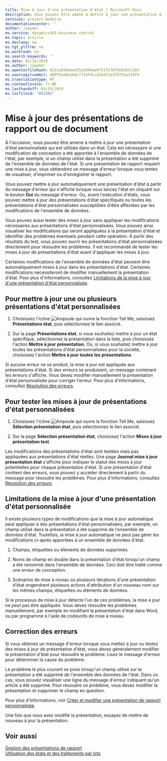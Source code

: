 ```yaml
---
title: Mise à jour d'une présentation d'état | Microsoft Docs
description: Vous pouvez être amené à mettre à jour une présentation d'état personnalisée qui est utilisée dans un état. Cela est nécessaire si une modification de conception a été apportée à l'ensemble de données de l'état, par exemple, si un champ utilisé dans la présentation a été supprimé de l'ensemble de données de l'état.
services: project-madeira
documentationcenter: ''
author: jswymer
ms.service: dynamics365-business-central
ms.topic: article
ms.devlang: na
ms.tgt_pltfrm: na
ms.workload: na
ms.search.keywords: ''
ms.date: 02/19/2019
ms.author: jswymer
ms.openlocfilehash: 0231ab568ea435a389dae6f51f270f5b6363c203
ms.sourcegitcommit: d09f5ee0e164c7716f4ccb2ed71e2f9732a1f4f9
ms.translationtype: HT
ms.contentlocale: fr-BE
ms.lasthandoff: 03/19/2019
ms.locfileid: "852391"
---
```

# <a name="updating-report-or-document-layouts"></a>Mise à jour des présentations de rapport ou de document
À l'occasion, vous pouvez être amené à mettre à jour une présentation d'état personnalisée qui est utilisée dans un état. Cela est nécessaire si une modification de conception a été apportée à l'ensemble de données de l'état, par exemple, si un champ utilisé dans la présentation a été supprimé de l'ensemble de données de l'état. Si une présentation de rapport requiert une mise à jour, vous obtiendrez un message d'erreur lorsque vous tentez de visualiser, d'imprimer ou d'enregistrer le rapport.  

Vous pouvez mettre à jour automatiquement une présentation d'état à partir du message d'erreur qui s'affiche lorsque vous lancez l'état en cliquant sur le bouton **Oui** du message d'erreur. Ou, avant l'exécution d'états, vous pouvez mettre à jour des présentations d'état spécifiques ou toutes les présentations d'état personnalisées susceptibles d'être affectées par les modifications de l'ensemble de données.  

Vous pouvez aussi tester des mises à jour sans appliquer les modifications nécessaires aux présentations d'état personnalisées. Vous pouvez ainsi visualiser les modifications qui seront appliquées à la présentation d'état et identifier des problèmes éventuels pendant cette opération. À partir des résultats du test, vous pouvez ouvrir les présentations d'état personnalisées directement pour résoudre les problèmes. Il est recommandé de tester les mises à jour de présentations d'état avant d'appliquer les mises à jour.  

Certaines modifications de l'ensemble de données d'état peuvent être automatiquement mises à jour dans les présentations d'état. Certaines modifications nécessiteront de modifier manuellement la présentation d'état. Pour plus d'informations, consultez [Limitations de la mise à jour d'une présentation d'état personnalisée](ui-update-report-layouts.md#UpdateLimitations).  

## <a name="to-update-one-or-more-custom-report-layouts"></a>Pour mettre à jour une ou plusieurs présentations d'état personnalisées  

1.  Choisissez l'icône ![Ampoule qui ouvre la fonction Tell Me](media/ui-search/search_small.png "Dites-moi ce que vous voulez faire"), saisissez **Présentations état**, puis sélectionnez le lien associé.  

2.  Sur la page **Présentations état**, si vous souhaitez mettre à jour un état spécifique, sélectionnez la présentation dans la liste, puis choisissez l'action **Mettre à jour présentation**. Ou, si vous souhaitez mettre à jour toutes les présentations d'état personnalisées pour la société, choisissez l'action **Mettre à jour toutes les présentations**.  

Si aucune erreur ne se produit, la mise à jour est appliquée aux présentations d'état. Si des erreurs se produisent, un message contenant les erreurs s'affiche. Vous devez modifier manuellement la présentation d'état personnalisée pour corriger l'erreur. Pour plus d'informations, consultez [Résolution des erreurs](ui-update-report-layouts.md#FixErrors).  

## <a name="to-test-custom-report-layout-updates"></a>Pour tester les mises à jour de présentations d'état personnalisées  

1.  Choisissez l'icône ![Ampoule qui ouvre la fonction Tell Me](media/ui-search/search_small.png "Dites-moi ce que vous voulez faire"), saisissez **Sélection présentation état**, puis sélectionnez le lien associé.  

2.  Sur la page **Sélection présentation état**, choisissez l'action **Mises à jour présentation test**.  

 Les modifications des présentations d'état sont testées mais pas appliquées aux présentations d'état réelles. Une page **Journal mise à jour présentation état** s'affiche pour indiquer le statut des mises à jour potentielles pour chaque présentation d'état. Si une présentation d'état contient des erreurs, vous pouvez y accéder directement à partir du message pour résoudre les problèmes. Pour plus d'informations, consultez [Résolution des erreurs](ui-update-report-layouts.md#FixErrors).  

##  <a name="UpdateLimitations"></a> Limitations de la mise à jour d'une présentation d'état personnalisée  
 Il existe plusieurs types de modifications que la mise à jour automatique peut appliquer à des présentations d'état personnalisées, par exemple, un champ utilisé dans la présentation a été supprimé de l'ensemble de données d'état. Toutefois, la mise à jour automatique ne peut pas gérer les modifications ci-après apportées à un ensemble de données d'état.  

1.  Champs, étiquettes ou éléments de données supprimés.  

2.  Noms de champ en double dans la présentation d'état lorsqu'un champ a été renommé dans l'ensemble de données. Ceci doit être traité comme une erreur de conception.  

3.  Scénarios de mise à niveau où plusieurs itérations d'une présentation d'état engendrent plusieurs actions d'attribution d'un nouveau nom sur les mêmes champs, étiquettes ou éléments de données.  

 Si le processus de mise à jour détecte l'un de ces problèmes, la mise à jour ne peut pas être appliquée. Vous devez résoudre les problèmes manuellement, par exemple en modifiant la présentation d'état dans Word, ou par programme à l'aide de codeunits de mise à niveau.  

##  <a name="FixErrors"></a> Correction des erreurs  
 Si vous obtenez un message d'erreur lorsque vous mettez à jour ou testez des mises à jour de présentation d'état, vous devez généralement modifier la présentation d'état pour résoudre le problème. Lisez le message d'erreur pour déterminer la cause du problème.  

 Le problème le plus courant se pose lorsqu'un champ utilisé sur la présentation a été supprimé de l'ensemble des données de l'état. Dans ce cas, vous pouvez visualiser une ligne du message d'erreur indiquant qu'un article a été supprimé. Pour résoudre ce problème, vous devez modifier la présentation et supprimer le champ en question.  

 Pour plus d'informations, voir [Créer et modifier une présentation de rapport personnalisée](ui-how-create-custom-report-layout.md#ModifyCustomLayout).  

 Une fois que vous avez modifié la présentation, essayez de mettre de nouveau à jour la présentation.  

## <a name="see-also"></a>Voir aussi  
 [Gestion des présentations de rapport](ui-manage-report-layouts.md)  
 [Utilisation des états et des traitements par lots](ui-work-report.md)  
